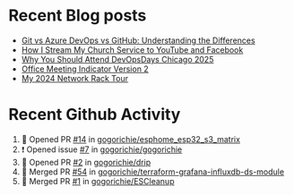 # Recent Blog posts
<!-- BLOG-POST-LIST:START -->
- [Git vs Azure DevOps vs GitHub: Understanding the Differences](https://www.gogorichie.com/blog/microsoft/gitvsghvsado/)
- [How I Stream My Church Service to YouTube and Facebook](https://www.gogorichie.com/blog/church_live_stream/)
- [Why You Should Attend DevOpsDays Chicago 2025](https://www.gogorichie.com/blog/devopsdayschicago2025/)
- [Office Meeting Indicator Version 2](https://www.gogorichie.com/blog/office-meeting-indicator-v2/)
- [My 2024 Network Rack Tour](https://www.gogorichie.com/blog/my-2024-network-rack-tour/)
<!-- BLOG-POST-LIST:END -->


# Recent Github Activity
<!--START_SECTION:activity-->
1. 💪 Opened PR [#14](https://github.com/gogorichie/esphome_esp32_s3_matrix/pull/14) in [gogorichie/esphome_esp32_s3_matrix](https://github.com/gogorichie/esphome_esp32_s3_matrix)
2. ❗ Opened issue [#7](https://github.com/gogorichie/gogorichie/issues/7) in [gogorichie/gogorichie](https://github.com/gogorichie/gogorichie)
3. 💪 Opened PR [#2](https://github.com/gogorichie/drip/pull/2) in [gogorichie/drip](https://github.com/gogorichie/drip)
4. 🎉 Merged PR [#54](https://github.com/gogorichie/terraform-grafana-influxdb-ds-module/pull/54) in [gogorichie/terraform-grafana-influxdb-ds-module](https://github.com/gogorichie/terraform-grafana-influxdb-ds-module)
5. 🎉 Merged PR [#1](https://github.com/gogorichie/ESCleanup/pull/1) in [gogorichie/ESCleanup](https://github.com/gogorichie/ESCleanup)
<!--END_SECTION:activity-->

